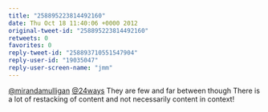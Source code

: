 ```yaml
---
title: "258895223814492160"
date: Thu Oct 18 11:40:06 +0000 2012
original-tweet-id: "258895223814492160"
retweets: 0
favorites: 0
reply-tweet-id: "258893710551547904"
reply-user-id: "19035047"
reply-user-screen-name: "jmm"
---
```

<a href="https://twitter.com/mirandamulligan">@mirandamulligan</a> <a href="https://twitter.com/24ways">@24ways</a> They are few and far between though There is a lot of restacking of content and not necessarily content in context!
